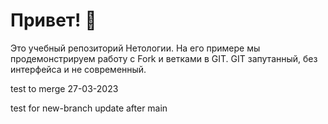 # Привет! 👋

Это учебный репозиторий Нетологии. На его примере мы продемонстрируем работу с Fork и ветками в GIT. 
GIT запутанный, без интерфейса и не современный.

test to merge 27-03-2023

test for new-branch update after main

